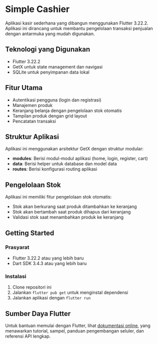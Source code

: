 # Simple Cashier

Aplikasi kasir sederhana yang dibangun menggunakan Flutter 3.22.2. Aplikasi ini dirancang untuk membantu pengelolaan transaksi penjualan dengan antarmuka yang mudah digunakan.

## Teknologi yang Digunakan

- Flutter 3.22.2
- GetX untuk state management dan navigasi
- SQLite untuk penyimpanan data lokal

## Fitur Utama

- Autentikasi pengguna (login dan registrasi)
- Manajemen produk
- Keranjang belanja dengan pengelolaan stok otomatis
- Tampilan produk dengan grid layout
- Pencatatan transaksi

## Struktur Aplikasi

Aplikasi ini menggunakan arsitektur GetX dengan struktur modular:

- **modules**: Berisi modul-modul aplikasi (home, login, register, cart)
- **data**: Berisi helper untuk database dan model data
- **routes**: Berisi konfigurasi routing aplikasi

## Pengelolaan Stok

Aplikasi ini memiliki fitur pengelolaan stok otomatis:
- Stok akan berkurang saat produk ditambahkan ke keranjang
- Stok akan bertambah saat produk dihapus dari keranjang
- Validasi stok saat menambahkan produk ke keranjang

## Getting Started

### Prasyarat

- Flutter 3.22.2 atau yang lebih baru
- Dart SDK 3.4.3 atau yang lebih baru

### Instalasi

1. Clone repositori ini
2. Jalankan `flutter pub get` untuk menginstal dependensi
3. Jalankan aplikasi dengan `flutter run`

## Sumber Daya Flutter

Untuk bantuan memulai dengan Flutter, lihat
[dokumentasi online](https://docs.flutter.dev/), yang menawarkan tutorial,
sampel, panduan pengembangan seluler, dan referensi API lengkap.
